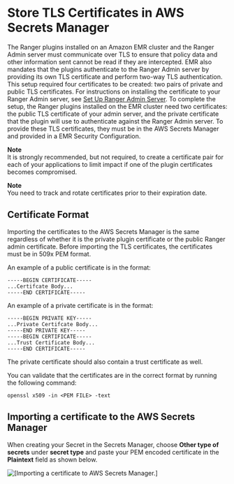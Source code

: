 # Store TLS Certificates in AWS Secrets Manager<a name="emr-ranger-tls-certificates"></a>

The Ranger plugins installed on an Amazon EMR cluster and the Ranger Admin server must communicate over TLS to ensure that policy data and other information sent cannot be read if they are intercepted\. EMR also mandates that the plugins authenticate to the Ranger Admin server by providing its own TLS certificate and perform two\-way TLS authentication\. This setup required four certificates to be created: two pairs of private and public TLS certificates\. For instructions on installing the certificate to your Ranger Admin server, see [Set Up Ranger Admin Server](emr-ranger-admin.md)\. To complete the setup, the Ranger plugins installed on the EMR cluster need two certificates: the public TLS certificate of your admin server, and the private certificate that the plugin will use to authenticate against the Ranger Admin server\. To provide these TLS certificates, they must be in the AWS Secrets Manager and provided in a EMR Security Configuration\.

**Note**  
It is strongly recommended, but not required, to create a certificate pair for each of your applications to limit impact if one of the plugin certificates becomes compromised\.

**Note**  
You need to track and rotate certificates prior to their expiration date\. 

## Certificate Format<a name="emr-ranger-tls-cert-format"></a>

Importing the certificates to the AWS Secrets Manager is the same regardless of whether it is the private plugin certificate or the public Ranger admin certificate\. Before importing the TLS certificates, the certificates must be in 509x PEM format\.

An example of a public certificate is in the format:

```
-----BEGIN CERTIFICATE-----
...Certifcate Body...
-----END CERTIFICATE-----
```

An example of a private certificate is in the format:

```
-----BEGIN PRIVATE KEY-----
...Private Certifcate Body...
-----END PRIVATE KEY-----
-----BEGIN CERTIFICATE-----
...Trust Certificate Body...
-----END CERTIFICATE-----
```

The private certificate should also contain a trust certificate as well\.

You can validate that the certificates are in the correct format by running the following command:

```
openssl x509 -in <PEM FILE> -text
```

## Importing a certificate to the AWS Secrets Manager<a name="emr-ranger-tls-cert-import"></a>

When creating your Secret in the Secrets Manager, choose **Other type of secrets** under **secret type** and paste your PEM encoded certificate in the **Plaintext** field as shown below\.

![\[Importing a certificate to AWS Secrets Manager.\]](http://docs.aws.amazon.com/emr/latest/ManagementGuide/images/ranger-tls-cert-import.png)
